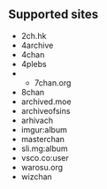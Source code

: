 ## Supported sites
+ 2ch.hk
+ 4archive
+ 4chan
+ 4plebs
+ + 7chan.org
+ 8chan
+ archived.moe
+ archiveofsins
+ arhivach
+ imgur:album
+ masterchan
+ sli.mg:album
+ vsco.co:user
+ warosu.org
+ wizchan
